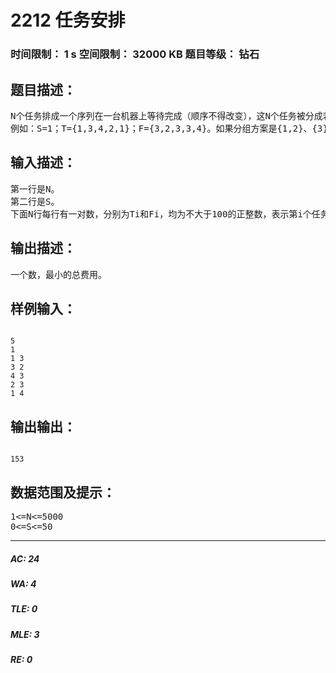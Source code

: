 # 2212 任务安排   
### 时间限制： 1 s     空间限制： 32000 KB     题目等级： 钻石  
## 题目描述：  

<pre>
N个任务排成一个序列在一台机器上等待完成（顺序不得改变），这N个任务被分成若干批，每批包含相邻的若干任务。从时刻0开始，这些任务被分批加工，第i个任务单独完成所需的时间是Ti。在每批任务开始前，机器需要启动时间S，而完成这批任务所需的时间是各个任务需要时间的总和（同一批任务将在同一时刻完成）。每个任务的费用是它的完成时刻乘以一个费用系数Fi。请确定一个分组方案，使得总费用最小。  
例如：S=1；T={1,3,4,2,1}；F={3,2,3,3,4}。如果分组方案是{1,2}、{3}、{4,5}，则完成时间分别为{5,5,10,14,14}，费用C={15,10,30,42,56}，总费用就是153。
</pre>
  
  
## 输入描述：  

<pre>
第一行是N。  
第二行是S。  
下面N行每行有一对数，分别为Ti和Fi，均为不大于100的正整数，表示第i个任务单独完成所需的时间是Ti及其费用系数Fi。
</pre>
  
  
## 输出描述：  

<pre>
一个数，最小的总费用。
</pre>
  
  
## 样例输入：  

<pre><code>
5  
1  
1 3  
3 2  
4 3  
2 3  
1 4
</code></pre>
  
  
## 输出输出：  

<pre><code>
153
</code></pre>
  
  
## 数据范围及提示：  

<pre>
1<=N<=5000
0<=S<=50
</pre>
  
  
***  

##### AC: 24  
##### WA: 4  
##### TLE: 0  
##### MLE: 3  
##### RE: 0  
